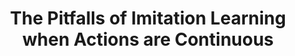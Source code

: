 ---
title: "The Pitfalls of Imitation Learning when Actions are Continuous"
collection: publications
category: recent25
authors: "<b>Max Simchowitz</b>, Daniel Pfrommer, Ali Jadbabaie"
venue: 'COLT'
year: 2025
selected: true
paperurl: 'https://arxiv.org/abs/2503.09722'
---